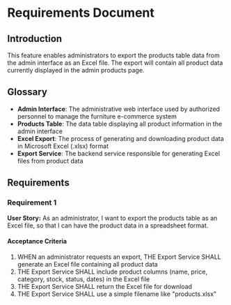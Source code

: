 # Requirements Document

## Introduction

This feature enables administrators to export the products table data from the admin interface as an Excel file. The export will contain all product data currently displayed in the admin products page.

## Glossary

- **Admin Interface**: The administrative web interface used by authorized personnel to manage the furniture e-commerce system
- **Products Table**: The data table displaying all product information in the admin interface
- **Excel Export**: The process of generating and downloading product data in Microsoft Excel (.xlsx) format
- **Export Service**: The backend service responsible for generating Excel files from product data

## Requirements

### Requirement 1

**User Story:** As an administrator, I want to export the products table as an Excel file, so that I can have the product data in a spreadsheet format.

#### Acceptance Criteria

1. WHEN an administrator requests an export, THE Export Service SHALL generate an Excel file containing all product data
2. THE Export Service SHALL include product columns (name, price, category, stock, status, dates) in the Excel file
3. THE Export Service SHALL return the Excel file for download
4. THE Export Service SHALL use a simple filename like "products.xlsx"